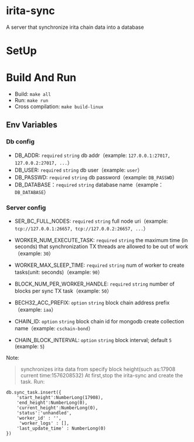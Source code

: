 # irita-sync
A server that synchronize irita chain data into a database

# SetUp

# Build And Run

- Build: `make all`
- Run: `make run`
- Cross compilation: `make build-linux`

## Env Variables

### Db config

- DB_ADDR: `required` `string` db addr（example: `127.0.0.1:27017, 127.0.0.2:27017, ...`）
- DB_USER: `required` `string` db user（example: `user`）
- DB_PASSWD: `required` `string` db password（example: `DB_PASSWD`）
- DB_DATABASE：`required` `string` database name（example：`DB_DATABASE`）

### Server config

- SER_BC_FULL_NODES: `required` `string`  full node uri（example: `tcp://127.0.0.1:26657, tcp://127.0.0.2:26657, ...`）
- WORKER_NUM_EXECUTE_TASK: `required` `string` the maximum time (in seconds) that synchronization TX threads are allowed to be out of work（example: `30`）
- WORKER_MAX_SLEEP_TIME: `required` `string` num of worker to create tasks(unit: seconds)（example: `90`）
- BLOCK_NUM_PER_WORKER_HANDLE: `required` `string`  number of blocks per sync TX task（example: `50`）

- BECH32_ACC_PREFIX: `option` `string` block chain address prefix（example: `iaa`）
- CHAIN_ID: `option` `string` block chain id for mongodb create collection name（example: `cschain-bond`）
- CHAIN_BLOCK_INTERVAL: `option` `string` block interval; default `5` (example: `5`)

Note: 
> synchronizes irita data from specify block height(such as:17908 current time:1576208532)
  At first,stop the irita-sync and create the task. 
  Run:
  ```
  db.sync_task.insert({
      'start_height':NumberLong(17908),
      'end_height':NumberLong(0),
      'current_height':NumberLong(0),
      'status':'unhandled',
      ﻿'worker_id' : '',
       'worker_logs' : [],
      'last_update_time' : NumberLong(0)
  })
  ```
